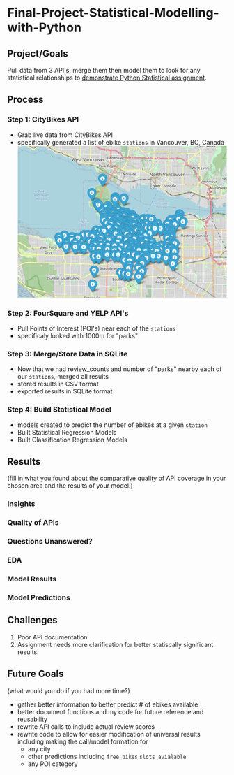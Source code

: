 # Final-Project-Statistical-Modelling-with-Python

## Project/Goals
Pull data from 3 API's, merge them then model them to look for any statistical relationships to [demonstrate Python Statistical assignment](https://github.com/adam-p/markdown-here/wiki/Markdown-Cheatsheet).

## Process
### Step 1: CityBikes API
* Grab live data from CityBikes API
* specifically generated a list of ebike `stations` in Vancouver, BC, Canada
![all stations](https://github.com/cboyda/LighthouseLabs/blob/main/Project-Python_Statistics/images/map_all_vancouver_stations.png?raw=true)

### Step 2: FourSquare and YELP API's
* Pull Points of Interest (POI's) near each of the `stations` 
* specificaly looked with 1000m for "parks"
### Step 3: Merge/Store Data in SQLite
* Now that we had review_counts and number of "parks" nearby each of our `stations`, merged all results
* stored results in CSV format 
* exported results in SQLite format
### Step 4: Build Statistical Model
* models created to predict the number of ebikes at a given `station`
* Built Statistical Regression Models
* Built Classification Regression Models

## Results
(fill in what you found about the comparative quality of API coverage in your chosen area and the results of your model.)
### Insights
### Quality of APIs
### Questions Unanswered?
### EDA
### Model Results
### Model Predictions

## Challenges 
1. Poor API documentation 
2. Assignment needs more clarification for better statiscally significant results.

## Future Goals
(what would you do if you had more time?)
* gather better information to better predict # of ebikes available
* better document functions and my code for future reference and reusability
* rewrite API calls to include actual review scores
* rewrite code to allow for easier modification of universal results including making the call/model formation for
  * any city
  * other predictions including `free_bikes` `slots_avialable`
  * any POI category
